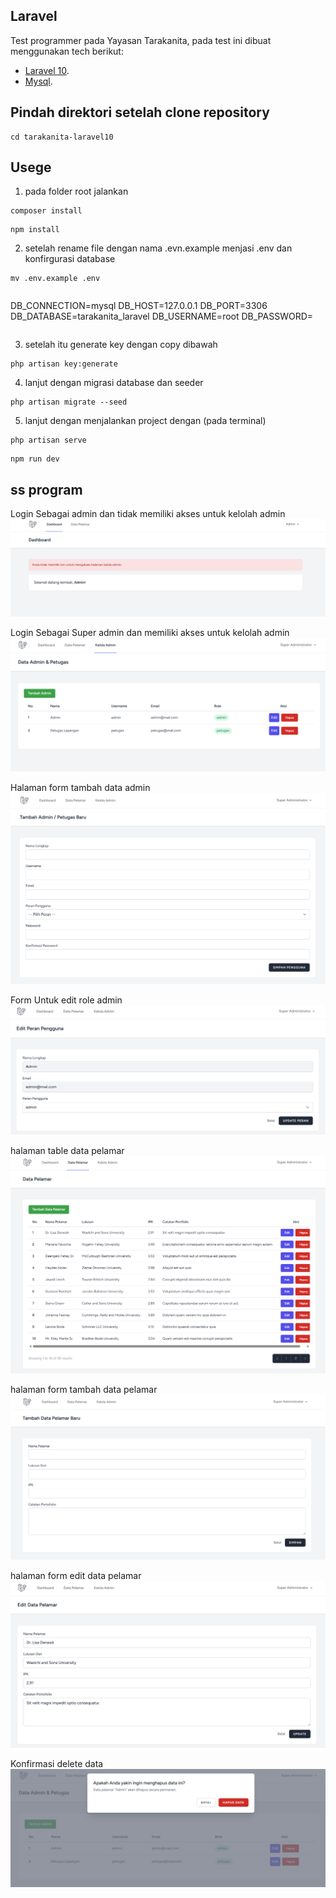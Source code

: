 ## Laravel

Test programmer pada Yayasan Tarakanita, pada test ini dibuat menggunakan tech berikut:

-   [Laravel 10](https://laravel.com/docs/10.x).
-   [Mysql](https://www.mysql.com/).

## Pindah direktori setelah clone repository

```
cd tarakanita-laravel10

```

## Usege

1. pada folder root jalankan

```
composer install
```

```
npm install
```

2. setelah rename file dengan nama .evn.example menjasi .env dan konfirgurasi database

```
mv .env.example .env
```

```

```

DB_CONNECTION=mysql
DB_HOST=127.0.0.1
DB_PORT=3306
DB_DATABASE=tarakanita_laravel
DB_USERNAME=root
DB_PASSWORD=

```

```

3. setelah itu generate key dengan copy dibawah

```
php artisan key:generate
```

4. lanjut dengan migrasi database dan seeder

```
php artisan migrate --seed
```

5. lanjut dengan menjalankan project dengan (pada terminal)

```
php artisan serve
```

```
npm run dev
```

## ss program

Login Sebagai admin dan tidak memiliki akses untuk kelolah admin
![ss](https://github.com/moanfs/test-tarakanita/blob/main/image/laravel/admin.png)

Login Sebagai Super admin dan memiliki akses untuk kelolah admin
![ss](https://github.com/moanfs/test-tarakanita/blob/main/image/laravel/petugas.png)

Halaman form tambah data admin
![ss](https://github.com/moanfs/test-tarakanita/blob/main/image/laravel/petugas-form.png)

Form Untuk edit role admin
![ss](https://github.com/moanfs/test-tarakanita/blob/main/image/laravel/petugas-edit.png)

halaman table data pelamar
![ss](https://github.com/moanfs/test-tarakanita/blob/main/image/laravel/pelamar.png)

halaman form tambah data pelamar
![ss](https://github.com/moanfs/test-tarakanita/blob/main/image/laravel/pelamar-form.png)

halaman form edit data pelamar
![ss](https://github.com/moanfs/test-tarakanita/blob/main/image/laravel/pelamar-edit.png)

Konfirmasi delete data
![ss](https://github.com/moanfs/test-tarakanita/blob/main/image/laravel/delete.png)
